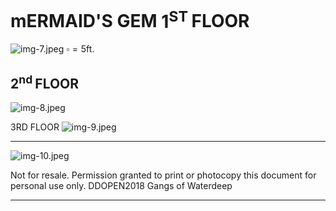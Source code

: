 # mERMAID'S GEM $1^{\text {ST }}$ FLOOR

![img-7.jpeg](DDOPEN2018%20-%20Gangs%20of%20Waterdeep_img-7.jpeg)
$\square=5 \mathrm{ft}$.

## $2^{\text {nd }}$ FLOOR

![img-8.jpeg](DDOPEN2018%20-%20Gangs%20of%20Waterdeep_img-8.jpeg)

3RD FLOOR
![img-9.jpeg](DDOPEN2018%20-%20Gangs%20of%20Waterdeep_img-9.jpeg)

---

![img-10.jpeg](DDOPEN2018%20-%20Gangs%20of%20Waterdeep_img-10.jpeg)

Not for resale. Permission granted to print or photocopy this document for personal use only. DDOPEN2018 Gangs of Waterdeep

---